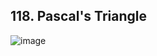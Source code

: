 ## 118. Pascal's Triangle


![image](https://upload.wikimedia.org/wikipedia/commons/0/0d/PascalTriangleAnimated2.gif)
